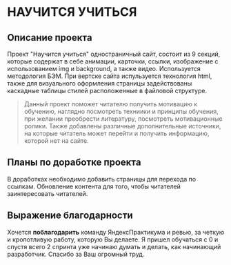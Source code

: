 **НАУЧИТСЯ УЧИТЬСЯ**
================

Описание проекта
----------------
Проект "Научится учиться" одностраничный сайт, состоит из 9 секций, которые содержат в себе анимации, карточки, ссылки, изображение с использованием img и background, а также видео. Используется методология БЭМ. При вертске сайта испульзуется технология html, также для визуального оформления страницы задействованы каскадные таблицы стилей расположенные в файловой структуре. 
> Данный проект поможет читателю получить мотивацию к обучению, наглядно посмотреть техниики и принципы обучения, при желании преобрести литературу, посмотреть мотивационные ролики.
Также добавлены различные дополнительные источники, на которые читатель может перейти и получить информацию, которой нет на сайте.

Планы по доработке проекта
--------------------------
В доработках необходимо добавить страницы для перехода по ссылкам. Обновление контента для того, чтобы читателей заинтересовать читателей.

Выражение благодарности
-----------------------
Хочется **поблагодарить** команду ЯндексПрактикума и ревью, за четкую и кропотливую работу, которую Вы делаете. Я пришел обучаться с 0 и спустя всего 2 спринта уже начинаю думать и делать, как начинающий разработчик. Спасибо за Ваш огромный труд.

